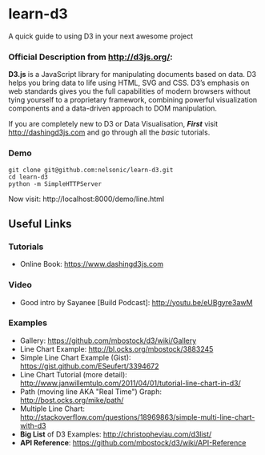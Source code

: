 learn-d3
========

A quick guide to using D3 in your next awesome project

### Official Description from http://d3js.org/:

**D3.js** is a JavaScript library for manipulating documents based on data. 
D3 helps you bring data to life using HTML, SVG and CSS. D3’s emphasis on 
web standards gives you the full capabilities of modern browsers without 
tying yourself to a proprietary framework, combining powerful visualization 
components and a data-driven approach to DOM manipulation.

If you are completely new to D3 or Data Visualisation, 
***First*** visit http://dashingd3js.com and go through all the *basic* tutorials.


### Demo

```
git clone git@github.com:nelsonic/learn-d3.git
cd learn-d3
python -m SimpleHTTPServer
```

Now visit: http://localhost:8000/demo/line.html

## Useful Links

### Tutorials

- Online Book: https://www.dashingd3js.com

### Video

- Good intro by Sayanee [Build Podcast]: http://youtu.be/eUBgyre3awM

### Examples

- Gallery: https://github.com/mbostock/d3/wiki/Gallery
- Line Chart Example: http://bl.ocks.org/mbostock/3883245
- Simple Line Chart Example (Gist): https://gist.github.com/ESeufert/3394672
- Line Chart Tutorial (more detail): http://www.janwillemtulp.com/2011/04/01/tutorial-line-chart-in-d3/
- Path (moving line AKA "Real Time") Graph: http://bost.ocks.org/mike/path/
- Multiple Line Chart: http://stackoverflow.com/questions/18969863/simple-multi-line-chart-with-d3
- **Big List** of D3 Examples: http://christopheviau.com/d3list/
- **API Reference**: https://github.com/mbostock/d3/wiki/API-Reference

